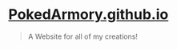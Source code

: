 # [PokedArmory.github.io](PokedArmory.github.io "The Website")
> A Website for all of my creations!
